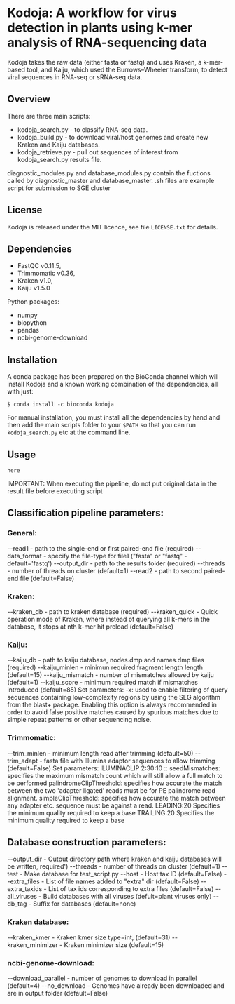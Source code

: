# Kodoja: A workflow for virus detection in plants using k-mer analysis of RNA-sequencing data

Kodoja takes the raw data (either fasta or fastq) and uses Kraken, a k-mer-based tool,
and Kaiju, which used the Burrows–Wheeler transform, to detect viral sequences in RNA-seq or sRNA-seq data.

## Overview
There are three main scripts:

* kodoja_search.py - to classify RNA-seq data.
* kodoja_build.py - to download viral/host genomes and create new Kraken and Kaiju databases.
* kodoja_retrieve.py - pull out sequences of interest from kodoja_search.py results file.

diagnostic_modules.py and database_modules.py contain the fuctions called by diagnostic_master and database_master.
.sh files are example script for submission to SGE cluster

## License

Kodoja is released under the MIT licence, see file ``LICENSE.txt`` for details.

## Dependencies

* FastQC v0.11.5,
* Trimmomatic v0.36,
* Kraken v1.0,
* Kaiju v1.5.0

Python packages:
* numpy
* biopython
* pandas
* ncbi-genome-download

## Installation

A conda package has been prepared on the BioConda channel which will install Kodoja and a known
working combination of the dependencies, all with just:

```
$ conda install -c bioconda kodoja
```

For manual installation, you must install all the dependencies by hand and then add the main
scripts folder to your ``$PATH`` so that you can run ``kodoja_search.py`` etc at the command
line.

## Usage
```
here
```

IMPORTANT: When executing the pipeline, do not put original data in the result
file before executing script


## Classification pipeline parameters:
### General:
--read1 - path to the single-end or first paired-end file (required)
--data_format - specify the file-type for file1 ("fasta" or "fastq" - default='fastq')
--output_dir - path to the results folder (required)
--threads - number of threads on cluster (default=1)
--read2 - path to second paired-end file (default=False)

### Kraken:
--kraken_db - path to kraken database (required)
--kraken_quick - Quick operation mode of Kraken, where instead of querying all k-mers in the
                    database, it stops at nth k-mer hit preload (default=False)
### Kaiju:
--kaiju_db - path to kaiju database, nodes.dmp and names.dmp files (required)
--kaiju_minlen - minimun required fragment length length (default=15)
--kaiju_mismatch - number of mismatches allowed by kaiju (default=1)
--kaiju_score - minimum required match if mismatches introduced (default=85)
Set parameters:
-x: used to enable filtering of query sequences
    containing low-complexity regions by using the SEG algorithm from the blast+
    package. Enabling this option is always recommended in order to avoid false
    positive matches caused by spurious matches due to simple repeat patterns or
    other sequencing noise.

### Trimmomatic:
--trim_minlen - minimum length read after trimming (default=50)
--trim_adapt - fasta file with Illumina adaptor sequences to allow trimming (default=False)
Set parameters:
ILUMINACLIP 2:30:10 <seed mismatches>:<palindrome threshold>:<simple clip threshold>
     seedMismatches: specifies the maximum mismatch count which will still allow a full match to be performed
     palindromeClipThreshold: specifies how accurate the match between the two 'adapter ligated'
        reads must be for PE palindrome read alignment.
        simpleClipThreshold: specifies how accurate the match between
	any adapter etc. sequence must be against a read.
LEADING:20 Specifies the minimum quality required to keep a base
TRAILING:20 Specifies the minimum quality required to keep a base

## Database construction parameters:
--output_dir - Output directory path where kraken and kaiju databases will be written, required')
--threads - number of threads on cluster (default=1)
--test - Make database for test_script.py
--host - Host tax ID (default=False)
--extra_files - List of file names added to "extra" dir (default=False)
--extra_taxids - List of tax ids corresponding to extra files (default=False)
--all_viruses - Build databases with all viruses (defult=plant viruses only)
--db_tag - Suffix for databases (default=none)

### Kraken database:
--kraken_kmer - Kraken kmer size type=int, (default=31)
--kraken_minimizer - Kraken minimizer size (default=15)

### ncbi-genome-download:
--download_parallel - number of genomes to download in parallel (default=4)
--no_download - Genomes have already been downloaded and are in output folder (default=False)

